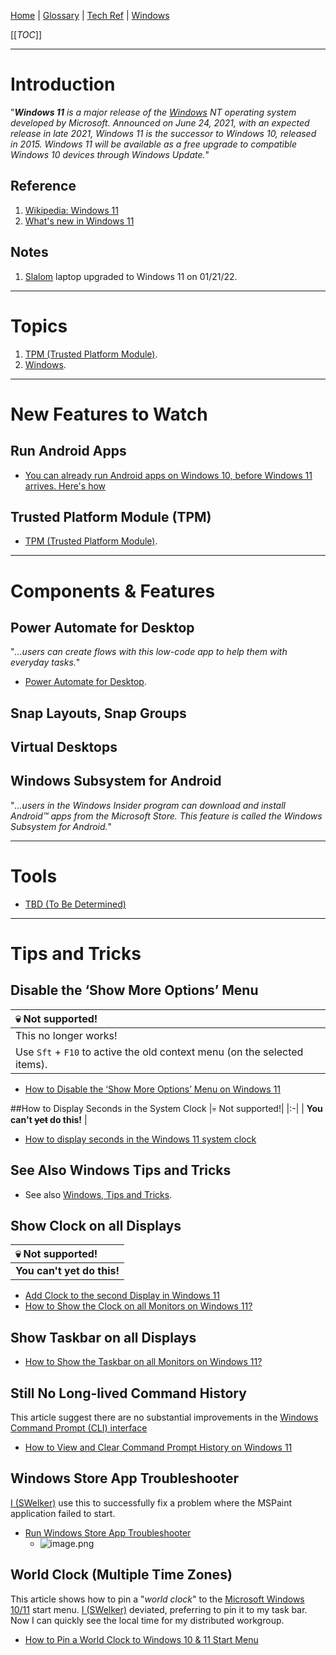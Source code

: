 [Home](/Slalom-LLC/Slalom-Consulting) | [Glossary](/Glossary) | [Tech Ref](/Tech-Ref) | [Windows](/Tech-Ref/Microsoft/Microsoft-Windows)

[[_TOC_]]

---
# Introduction
"_***Windows 11*** is a major release of the [Windows](/Tech-Ref/Microsoft/Microsoft-Windows) NT operating system developed by Microsoft. Announced on June 24, 2021, with an expected release in late 2021, Windows 11 is the successor to Windows 10, released in 2015. Windows 11 will be available as a free upgrade to compatible Windows 10 devices through Windows Update._" 

## Reference
1. [Wikipedia: Windows 11](https://en.wikipedia.org/wiki/Windows_11)
1. [What's new in Windows 11](https://docs.microsoft.com/en-us/windows/whats-new/windows-11-whats-new)

## Notes
1. [Slalom](/Slalom-LLC/Slalom-Consulting) laptop upgraded to Windows 11 on 01/21/22.

---
# Topics
1. [TPM (Trusted Platform Module)](/Tech-Ref/TPM-\(Trusted-Platform-Module\)).
1. [Windows](/Tech-Ref/Microsoft/Microsoft-Windows).

---
# New Features to Watch

## Run Android Apps
- [You can already run Android apps on Windows 10, before Windows 11 arrives. Here's how](https://www.cnet.com/tech/computing/you-can-already-run-android-apps-on-windows-10-before-windows-11-arrives-heres-how/)

## Trusted Platform Module (TPM)
- [TPM (Trusted Platform Module)](/Tech-Ref/TPM-\(Trusted-Platform-Module\)).

---
# Components & Features

## Power Automate for Desktop
"_...users can create flows with this low-code app to help them with everyday tasks._"
- [Power Automate for Desktop](/Tech-Ref/Microsoft/Microsoft-Windows/Windows-11/Power-Automate-for-Desktop).

## Snap Layouts, Snap Groups

## Virtual Desktops

## Windows Subsystem for Android
"_...users in the Windows Insider program can download and install Android™️ apps from the Microsoft Store. This feature is called the Windows Subsystem for Android._"

---
# Tools
- [TBD (To Be Determined)](/Glossary/TBD-\(To-Be-Determined\))

---
# Tips and Tricks

## Disable the ‘Show More Options’ Menu
| :skull: Not supported! |
|:-|
| This no longer works! |
| Use `Sft` + `F10` to active the old context menu (on the selected items). |
 - [How to Disable the ‘Show More Options’ Menu on Windows 11](https://appuals.com/disable-show-more-options-windows-11/)

##How to Display Seconds in the System Clock
|:skull: Not supported!|
|:-|
| **You can't ~~yet~~ do this!** |

- [How to display seconds in the Windows 11 system clock](https://www.techrepublic.com/article/how-to-display-seconds-in-the-windows-11-system-clock-despite-microsofts-wishes/#:~:text=As%20you%20can%20see%20in,to%20display%20seconds%20there%20either.)

## See Also Windows Tips and Tricks
- See also [Windows, Tips and Tricks](/Tech-Ref/Microsoft/Microsoft-Windows#Tips-and-Tricks).

## Show Clock on all Displays
|:skull: Not supported!|
|:-|
| **You can't yet do this!** |

- [Add Clock to the second Display in Windows 11](https://answers.microsoft.com/en-us/windows/forum/all/add-clock-to-the-second-display-in-windows-11/14ed24f5-b203-4bd7-a4e7-c4eb3539b042)
- [How to Show the Clock on all Monitors on Windows 11?](https://gearupwindows.com/how-to-show-the-clock-on-all-monitors-on-windows-11/)

## Show Taskbar on all Displays
- [How to Show the Taskbar on all Monitors on Windows 11?](https://gearupwindows.com/how-to-show-the-taskbar-on-all-monitor-on-windows-11/)

## Still No Long-lived Command History
This article suggest there are no substantial improvements in the [Windows Command Prompt (CLI) interface](/Tech-Ref/CLI-\(Command-Line-Interface\))
- [How to View and Clear Command Prompt History on Windows 11](https://techschumz.com/view-and-clear-command-prompt-history-on-windows-11/#Q_How_do_I_save_the_Command_Prompt_history_on_Windows_11)

## Windows Store App Troubleshooter
[I (SWelker)](/Individuals/Scott-Welker) use this to successfully fix a problem where the MSPaint application failed to start. 
- [Run Windows Store App Troubleshooter](https://www.minitool.com/news/microsoft-paint-not-working-windows-11-fixed.html#:~:text=Run%20Windows%20Store%20App%20Troubleshooter)
   - ![image.png](/.attachments/image-b5269e0b-9ecd-43d8-8664-fb01215832ad.png)

## World Clock (Multiple Time Zones)
This article shows how to pin a "_world clock_" to the [Microsoft Windows 10/11](/Tech-Ref/Microsoft/Microsoft-Windows) start menu. [I (SWelker)](/Individuals/Scott-Welker) deviated, preferring to pin it to my task bar. Now I can quickly see the local time for my distributed workgroup. 
- [How to Pin a World Clock to Windows 10 & 11 Start Menu](https://www.majorgeeks.com/content/page/pin_world_clock_start.html#:~:text=Windows%2011%20users%20need%20to,and%20look%20for%20a%20match.)
